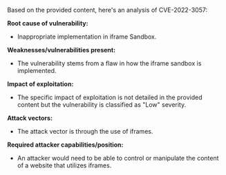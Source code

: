Based on the provided content, here's an analysis of CVE-2022-3057:

**Root cause of vulnerability:**
- Inappropriate implementation in iframe Sandbox.

**Weaknesses/vulnerabilities present:**
- The vulnerability stems from a flaw in how the iframe sandbox is implemented.

**Impact of exploitation:**
- The specific impact of exploitation is not detailed in the provided content but the vulnerability is classified as "Low" severity.

**Attack vectors:**
- The attack vector is through the use of iframes.

**Required attacker capabilities/position:**
- An attacker would need to be able to control or manipulate the content of a website that utilizes iframes.